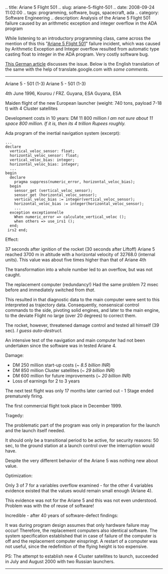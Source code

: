 .. title: Ariane 5 Flight 501
.. slug: ariane-5-flight-501
.. date: 2008-09-24 11:02:00
.. tags: programming, software, bugs, spacecraft, ada
.. category: Software Engineering
.. description: Analysis of the Ariane 5 Flight 501 failure caused by an arithmetic exception and integer overflow in the ADA program

While listening to an introductory programming class, came across the mention of this this "[Ariane 5 Flight 501](http://en.wikipedia.org/wiki/Ariane_5_Flight_501)" failure incident, which was caused by Arithmetic Exception and Integer overflow resulted from automatic type casting float to integer in the ADA program. Very costly software bug.

[This German article](http://www-aix.gsi.de/~giese/swr/ariane5.html) discusses the issue. Below is the English translation of the same with the help of translate.google.com with *some comments*.

---

Ariane 5 - 501 (1-3) Ariane 5 - 501 (1-3)

4th June 1996, Kourou / FRZ. Guyana, ESA Guyana, ESA

Maiden flight of the new European launcher (weight: 740 tons, payload 7-18 t) with 4 Cluster satellites

Development costs in 10 years: DM 11 800 million *I am not sure about 11 space 800 million. If it is, then its 4 trillion Rupees roughly.*

Ada program of the inertial navigation system (excerpt):

```
...
declare
  vertical_veloc_sensor: float;
  horizontal_veloc_sensor: float;
  vertical_veloc_bias: integer;
  horizontal_veloc_bias: integer;
  ...
begin
  declare
    pragma suppress(numeric_error, horizontal_veloc_bias);
  begin
    sensor_get (vertical_veloc_sensor);
    sensor_get (horizontal_veloc_sensor);
    vertical_veloc_bias := integer(vertical_veloc_sensor);
    horizontal_veloc_bias := integer(horizontal_veloc_sensor);
    ...
  exception exceptionnelle
    When numeric_error => calculate_vertical_veloc ();
    when others => use_irs1 ();
  end;
 irs2 end;
```

Effect:

37 seconds after ignition of the rocket (30 seconds after Liftoff) Ariane 5 reached 3700 m in altitude with a horizontal velocity of 32768.0 (internal units). This value was about five times higher than that of Ariane 4th

The transformation into a whole number led to an overflow, but was not caught.

The replacement computer (redundancy!) Had the same problem 72 msec before and immediately switched from *that*.

This resulted in that diagnostic data to the main computer were sent to this interpreted as trajectory data. Consequently, nonsensical control commands to the side, pivoting solid engines, and later to the main engine, to the deviate Flight no large (over 20 degrees) to correct them.

The rocket, however, threatened damage control and tested all himself (39 sec). *I guess auto-destruct.*

An intensive test of the navigation and main computer had not been undertaken since the software was in tested Ariane 4.

Damage:
- DM 250 million start-up costs (*~ 8.5 billion INR*)
- DM 850 million Cluster satellites (*~ 29 billion INR*)
- DM 600 million for future improvements (*~ 20 billion INR*)
- Loss of earnings for 2 to 3 years

The next test flight was only 17 months later carried out - 1 Stage ended prematurely firing.

The first commercial flight took place in December 1999.

Tragedy:

The problematic part of the program was only in preparation for the launch and the launch itself needed.

It should only be a transitional period to be active, for security reasons: 50 sec, to the ground station at a launch control over the interruption would have.

Despite the very different behavior of the Ariane 5 was nothing new about value.

Optimization:

Only 3 of 7 for a variables overflow examined - for the other 4 variables evidence existed that the values would remain small enough (Ariane 4).

This evidence was not for the Ariane 5 and this was not even understood.
Problem was with the of reuse of software!

Incredible - after 40 years of software-defect findings:

It was during program design assumes that only hardware failure may occur!
Therefore, the replacement computers also identical software. The system specification established that in case of failure of the computer is off and the replacement computer einspringt. A restart of a computer was not useful, since the redefinition of the flying height is too expensive.

PS: The attempt to establish new 4 Cluster satellites to launch, succeeded in July and August 2000 with two Russian launchers.

---
